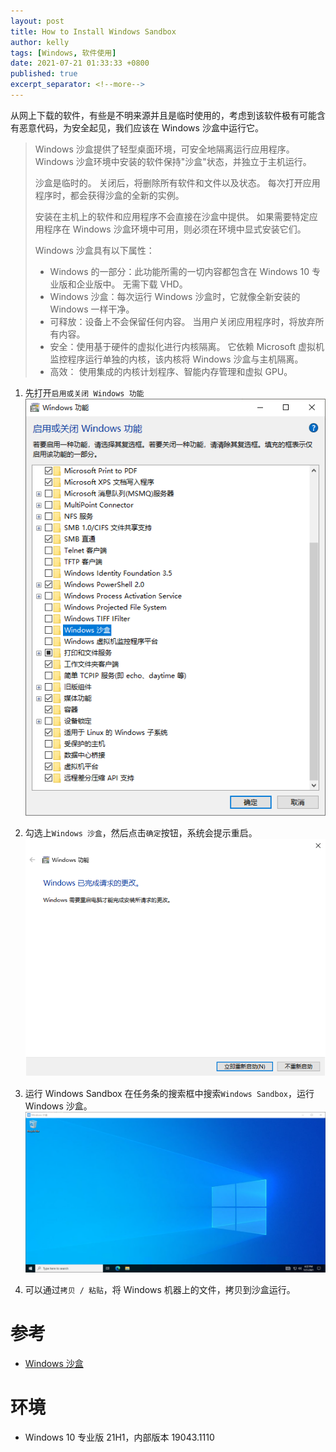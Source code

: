 ```yaml
---
layout: post
title: How to Install Windows Sandbox
author: kelly
tags: [Windows, 软件使用]
date: 2021-07-21 01:33:33 +0800
published: true
excerpt_separator: <!--more-->
---
```


从网上下载的软件，有些是不明来源并且是临时使用的，考虑到该软件极有可能含有恶意代码，为安全起见，我们应该在 Windows 沙盒中运行它。

<!--more-->
> Windows 沙盒提供了轻型桌面环境，可安全地隔离运行应用程序。 Windows 沙盒环境中安装的软件保持"沙盒"状态，并独立于主机运行。
>
> 沙盒是临时的。 关闭后，将删除所有软件和文件以及状态。 每次打开应用程序时，都会获得沙盒的全新的实例。
>
> 安装在主机上的软件和应用程序不会直接在沙盒中提供。 如果需要特定应用程序在 Windows 沙盒环境中可用，则必须在环境中显式安装它们。
>
> Windows 沙盒具有以下属性：
>
> * Windows 的一部分：此功能所需的一切内容都包含在 Windows 10 专业版和企业版中。 无需下载 VHD。
> * Windows 沙盒：每次运行 Windows 沙盒时，它就像全新安装的 Windows 一样干净。
> * 可释放：设备上不会保留任何内容。 当用户关闭应用程序时，将放弃所有内容。
> * 安全：使用基于硬件的虚拟化进行内核隔离。 它依赖 Microsoft 虚拟机监控程序运行单独的内核，该内核将 Windows 沙盒与主机隔离。
> * 高效： 使用集成的内核计划程序、智能内存管理和虚拟 GPU。

1. 先打开`启用或关闭 Windows 功能`
![](/img/2021-07-21_15-56-14.png)

2. 勾选上`Windows 沙盒`，然后点击`确定`按钮，系统会提示重启。
![](/img/2021-07-21_15-56-55.png)  

3. 运行 Windows Sandbox
在任务条的搜索框中搜索`Windows Sandbox`，运行 Windows 沙盒。
![](/img/2021-07-21_16-22-11.png)

4. 可以通过`拷贝 / 粘贴`，将 Windows 机器上的文件，拷贝到沙盒运行。

# 参考
- [Windows 沙盒](https://docs.microsoft.com/zh-cn/windows/security/threat-protection/windows-sandbox/windows-sandbox-overview)

# 环境
- Windows 10 专业版 21H1，内部版本 19043.1110
